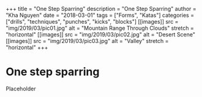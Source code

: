 +++
title = "One Step Sparring"
description = "One Step Sparring"
author = "Kha Nguyen"
date = "2018-03-01"
tags = ["Forms", "Katas"]
categories = ["drills", "techniques", "punches", "kicks", "blocks"]
[[images]]
  src = "img/2019/03/pic01.jpg"
  alt = "Mountain Range Through Clouds"
  stretch = "horizontal"
[[images]]
  src = "img/2019/03/pic02.jpg"
  alt = "Desert Scene"
[[images]]
  src = "img/2019/03/pic03.jpg"
  alt = "Valley"
  stretch = "horizontal"
+++


# One step sparring

Placeholder